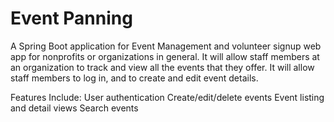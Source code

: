 # Event Panning
A Spring Boot application for Event Management and volunteer signup web app for nonprofits or organizations in general.
It will allow staff members at an organization to track and view all the events that they offer. 
It will allow staff members to log in, and to create and edit event details.

Features Include:
User authentication
Create/edit/delete events
Event listing and detail views
Search events
